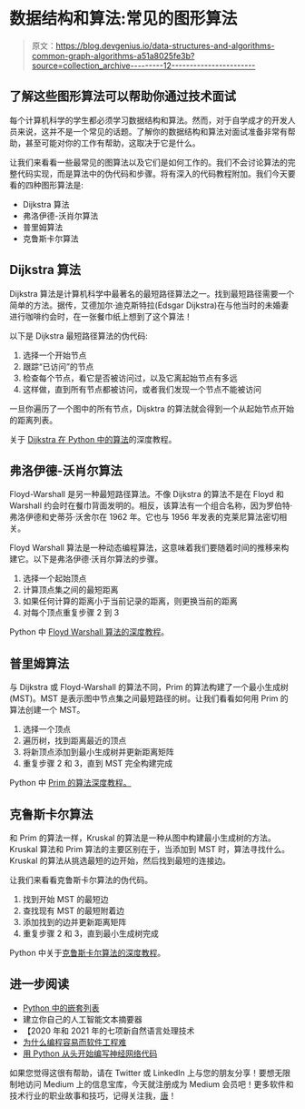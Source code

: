 # 数据结构和算法:常见的图形算法

> 原文：<https://blog.devgenius.io/data-structures-and-algorithms-common-graph-algorithms-a51a8025fe3b?source=collection_archive---------12----------------------->

## 了解这些图形算法可以帮助你通过技术面试

每个计算机科学的学生都必须学习数据结构和算法。然而，对于自学成才的开发人员来说，这并不是一个常见的话题。了解你的数据结构和算法对面试准备非常有帮助，甚至可能对你的工作有帮助，这取决于它是什么。

让我们来看看一些最常见的图算法以及它们是如何工作的。我们不会讨论算法的完整代码实现，而是算法中的伪代码和步骤。将有深入的代码教程附加。我们今天要看的四种图形算法是:

*   Dijkstra 算法
*   弗洛伊德-沃肖尔算法
*   普里姆算法
*   克鲁斯卡尔算法

## Dijkstra 算法

Dijkstra 算法是计算机科学中最著名的最短路径算法之一。找到最短路径需要一个简单的方法。据传，艾德加尔·迪克斯特拉(Edsgar Dijkstra)在与他当时的未婚妻进行咖啡约会时，在一张餐巾纸上想到了这个算法！

以下是 Dijkstra 最短路径算法的伪代码:

1.  选择一个开始节点
2.  跟踪“已访问”的节点
3.  检查每个节点，看它是否被访问过，以及它离起始节点有多远
4.  这样做，直到所有节点都被访问，或者我们发现一个节点不能被访问

一旦你遍历了一个图中的所有节点，Dijsktra 的算法就会得到一个从起始节点开始的距离列表。

关于 [Dijkstra 在 Python 中的算法](https://pythonalgos.com/dijkstras-algorithm-in-5-steps-with-python/)的深度教程。

## 弗洛伊德-沃肖尔算法

Floyd-Warshall 是另一种最短路径算法。不像 Dijkstra 的算法不是在 Floyd 和 Warshall 约会时在餐巾背面发明的。相反，该算法有一个组合名称，因为罗伯特·弗洛伊德和史蒂芬·沃舍尔在 1962 年。它也与 1956 年发表的克莱尼算法密切相关。

Floyd Warshall 算法是一种动态编程算法，这意味着我们要随着时间的推移来构建它。以下是弗洛伊德·沃肖尔算法的步骤。

1.  选择一个起始顶点
2.  计算顶点集之间的最短距离
3.  如果任何计算的距离小于当前记录的距离，则更换当前的距离
4.  对每个顶点重复步骤 2 到 3

Python 中 [Floyd Warshall 算法的深度教程](https://pythonalgos.com/graph-algorithms-floyd-warshall-in-python/)。

## 普里姆算法

与 Dijkstra 或 Floyd-Warshall 的算法不同，Prim 的算法构建了一个最小生成树(MST)。MST 是表示图中节点集之间最短路径的树。让我们看看如何用 Prim 的算法创建一个 MST。

1.  选择一个顶点
2.  遍历树，找到距离最近的顶点
3.  将新顶点添加到最小生成树并更新距离矩阵
4.  重复步骤 2 和 3，直到 MST 完全构建完成

Python 中 [Prim 的算法深度教程。](https://pythonalgos.com/graph-algorithms-prims-algorithm/)

## 克鲁斯卡尔算法

和 Prim 的算法一样，Kruskal 的算法是一种从图中构建最小生成树的方法。Kruskal 算法和 Prim 算法的主要区别在于，当添加到 MST 时，算法寻找什么。Kruskal 的算法从挑选最短的边开始，然后找到最短的连接边。

让我们来看看克鲁斯卡尔算法的伪代码。

1.  找到开始 MST 的最短边
2.  查找现有 MST 的最短附着边
3.  添加找到的边并更新距离矩阵
4.  重复步骤 2 和 3，直到最小生成树完成

Python 中关于[克鲁斯卡尔算法的深度教程](https://pythonalgos.com/graph-algorithms-kruskals-algorithm-in-python/)。

## 进一步阅读

*   [Python 中的嵌套列表](https://pythonalgos.com/nested-lists-in-python/)
*   建立你自己的人工智能文本摘要器
*   【2020 年和 2021 年的七项新自然语言处理技术
*   [为什么编程容易而软件工程难](/why-programming-is-easy-but-software-engineering-is-hard-90019fd78ed5)
*   [用 Python 从头开始编写神经网络代码](https://pythonalgos.com/create-a-neural-network-from-scratch-in-python-3/)

如果您觉得这很有帮助，请在 Twitter 或 LinkedIn 上与您的朋友分享！要想无限制地访问 Medium 上的信息宝库，今天就注册成为 Medium 会员吧！更多软件和技术行业的职业故事和技巧，记得关注我，[唐](https://medium.com/u/1c4e6640433f?source=post_page-----90019fd78ed5-----------------------------------)！